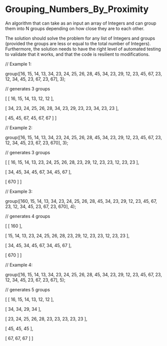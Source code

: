 # Grouping_Numbers_By_Proximity
An algorithm that can take as an input an array of Integers and can group them into N groups depending on how close they are to each other.

The solution should solve the problem for any list of Integers and groups (provided the groups are less or equal to the total number of Integers). 
Furthermore, the solution needs to have the right level of automated testing to validate that it works, and that the code is resilient to modifications.

// Example 1:

group([16, 15, 14, 13, 34, 23, 24, 25, 26, 28, 45, 34, 23, 29, 12, 23, 45, 67, 23, 12, 34, 45, 23, 67, 23, 67], 3);


// generates 3 groups

[ [ 16, 15, 14, 13, 12, 12 ],

[ 34, 23, 24, 25, 26, 28, 34, 23, 29, 23, 23, 34, 23, 23 ],

[ 45, 45, 67, 45, 67, 67 ] ]



// Example 2:

group([16, 15, 14, 13, 34, 23, 24, 25, 26, 28, 45, 34, 23, 29, 12, 23, 45, 67, 23, 12, 34, 45, 23, 67, 23, 670], 3);


// generates 3 groups

[ [ 16, 15, 14, 13, 23, 24, 25, 26, 28, 23, 29, 12, 23, 23, 12, 23, 23 ],

[ 34, 45, 34, 45, 67, 34, 45, 67 ],

[ 670 ] ]



// Example 3:

group([160, 15, 14, 13, 34, 23, 24, 25, 26, 28, 45, 34, 23, 29, 12, 23, 45, 67, 23, 12, 34, 45, 23, 67, 23, 670], 4);


// generates 4 groups

[ [ 160 ],

[ 15, 14, 13, 23, 24, 25, 26, 28, 23, 29, 12, 23, 23, 12, 23, 23 ],

[ 34, 45, 34, 45, 67, 34, 45, 67 ],

[ 670 ] ]



// Example 4:

group([16, 15, 14, 13, 34, 23, 24, 25, 26, 28, 45, 34, 23, 29, 12, 23, 45, 67, 23, 12, 34, 45, 23, 67, 23, 67], 5);


// generates 5 groups

[ [ 16, 15, 14, 13, 12, 12 ],

[ 34, 34, 29, 34 ],

[ 23, 24, 25, 26, 28, 23, 23, 23, 23, 23 ],

[ 45, 45, 45 ],

[ 67, 67, 67 ] ]
